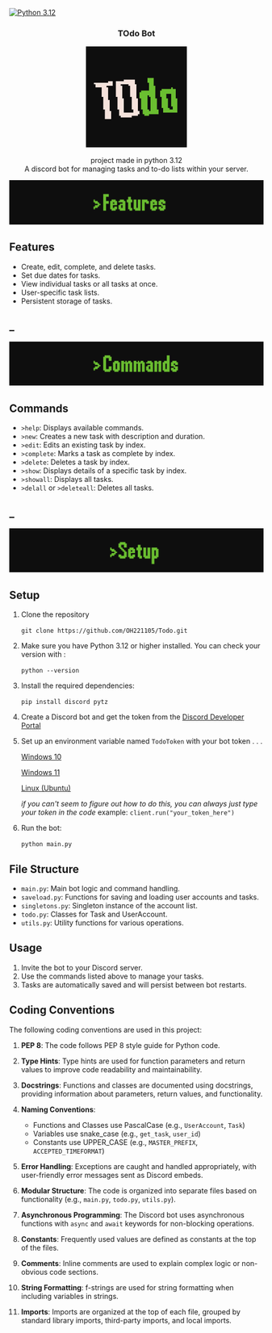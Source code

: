 [![Python 3.12](https://img.shields.io/badge/python-3.12-blue.svg)](https://www.python.org/downloads/release/python-312/)

<div align="center">

<h3 align="center">TOdo Bot</h3>
    <img src="assets/Bot-Icon.png" alt="Todo Bot Logo" width="200">
  <p align="center">
    project made in python 3.12
    <br>
    A discord bot for managing tasks and to-do lists within your server.
  </p>
</div>

<div align="center">
  <img src="assets/features-banner.gif" alt="Setup gif" width="">
</div>

## Features

- Create, edit, complete, and delete tasks.
- Set due dates for tasks.
- View individual tasks or all tasks at once.
- User-specific task lists.
- Persistent storage of tasks.

## _

<div align="center">
  <img src="assets/commands-banner.gif" alt="Commands Banner" width="">
</div>

## Commands

- `>help`: Displays available commands.
- `>new`: Creates a new task with description and duration.
- `>edit`: Edits an existing task by index.
- `>complete`: Marks a task as complete by index.
- `>delete`: Deletes a task by index.
- `>show`: Displays details of a specific task by index.
- `>showall`: Displays all tasks.
- `>delall` or `>deleteall`: Deletes all tasks.

## _

<div align="center">
  <img src="assets/setup-banner.gif" alt="Setup gif" width="">
</div>

## Setup

1. Clone the repository

   `git clone https://github.com/OH221105/Todo.git`

2. Make sure you have Python 3.12 or higher installed.
   You can check your version with :

   `python --version`

3. Install the required dependencies:

   `pip install discord pytz`
   
4. Create a Discord bot and get the token from the [Discord Developer Portal](https://discord.com/developers/applications)
5. Set up an environment variable named `TodoToken` with your bot token . . .

   [Windows 10](https://www.youtube.com/watch?v=z84UIZy_qgE)

   [Windows 11](https://www.youtube.com/watch?v=ow2jROvxyH4&t=2s)

   [Linux (Ubuntu)](https://www.youtube.com/watch?v=Y6_7xaxkPik)

   *if you can't seem to figure out how to do this, you can always just type your token in the code*
   example: `client.run("your_token_here")`
6. Run the bot:

   `python main.py`

## File Structure

- `main.py`: Main bot logic and command handling.
- `saveload.py`: Functions for saving and loading user accounts and tasks.
- `singletons.py`: Singleton instance of the account list.
- `todo.py`: Classes for Task and UserAccount.
- `utils.py`: Utility functions for various operations.

## Usage

1. Invite the bot to your Discord server.
2. Use the commands listed above to manage your tasks.
3. Tasks are automatically saved and will persist between bot restarts.

## Coding Conventions

The following coding conventions are used in this project:

1. **PEP 8**: The code follows PEP 8 style guide for Python code.
2. **Type Hints**: Type hints are used for function parameters and return values to improve code readability and maintainability.
3. **Docstrings**: Functions and classes are documented using docstrings, providing information about parameters, return values, and functionality.
4. **Naming Conventions**:

   - Functions and Classes use PascalCase (e.g., `UserAccount`, `Task`)
   - Variables use snake_case (e.g., `get_task`, `user_id`)
   - Constants use UPPER_CASE (e.g., `MASTER_PREFIX`, `ACCEPTED_TIMEFORMAT`)
5. **Error Handling**: Exceptions are caught and handled appropriately, with user-friendly error messages sent as Discord embeds.
6. **Modular Structure**: The code is organized into separate files based on functionality (e.g., `main.py`, `todo.py`, `utils.py`).
7. **Asynchronous Programming**: The Discord bot uses asynchronous functions with `async` and `await` keywords for non-blocking operations.
8. **Constants**: Frequently used values are defined as constants at the top of the files.
9. **Comments**: Inline comments are used to explain complex logic or non-obvious code sections.
10. **String Formatting**: f-strings are used for string formatting when including variables in strings.
11. **Imports**: Imports are organized at the top of each file, grouped by standard library imports, third-party imports, and local imports.
